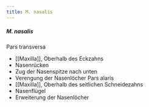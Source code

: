 ```yaml
---
title: M. nasalis
---
```

##### M. nasalis
Pars transversa
*   [[Maxilla]], Oberhalb des Eckzahns
*   Nasenrücken
*   Zug der Nasenspitze nach unten
*   Verengung der Nasenlöcher
Pars alaris
*   [[Maxilla]], Oberhalb des seitlichen Schneidezahns
*   Nasenflügel
*   Erweiterung der Nasenlöcher